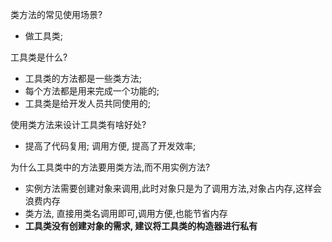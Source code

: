 类方法的常见使用场景?
- 做工具类;

工具类是什么?
- 工具类的方法都是一些类方法;
- 每个方法都是用来完成一个功能的;
- 工具类是给开发人员共同使用的;

使用类方法来设计工具类有啥好处?
- 提高了代码复用; 调用方便, 提高了开发效率;

为什么工具类中的方法要用类方法,而不用实例方法?
- 实例方法需要创建对象来调用,此时对象只是为了调用方法,对象占内存,这样会浪费内存
- 类方法, 直接用类名调用即可,调用方便,也能节省内存
- **工具类没有创建对象的需求, 建议将工具类的构造器进行私有**

